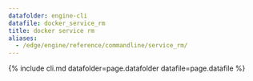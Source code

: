 ```yaml
---
datafolder: engine-cli
datafile: docker_service_rm
title: docker service rm
aliases:
  - /edge/engine/reference/commandline/service_rm/
---
```

<!--
This page is automatically generated from Docker's source code. If you want to
suggest a change to the text that appears here, open a ticket or pull request
in the source repository on GitHub:

https://github.com/docker/cli
-->

{% include cli.md datafolder=page.datafolder datafile=page.datafile %}
